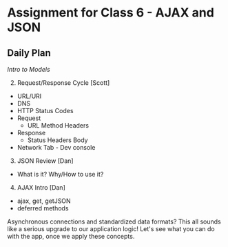 # Assignment for Class 6 - AJAX and JSON

## Daily Plan
*Intro to Models*

2. Request/Response Cycle [Scott]
  - URL/URI
  - DNS
  - HTTP Status Codes
  - Request
    - URL Method Headers
  - Response
    - Status Headers Body
  - Network Tab - Dev console
3. JSON Review [Dan]
  - What is it? Why/How to use it?
4. AJAX Intro [Dan]
  - ajax, get, getJSON
  - deferred methods

Asynchronous connections and standardized data formats? This all sounds like a serious upgrade to our application logic! Let's see what you can do with the app, once we apply these concepts.
